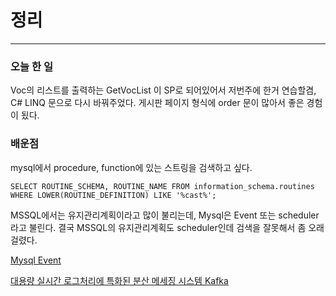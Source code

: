 # 정리
---
### 오늘 한 일
Voc의 리스트를 출력하는 GetVocList 이 SP로 되어있어서 저번주에 한거 연습할겸,
C# LINQ 문으로 다시 바꿔주었다. 게시판 페이지 형식에 order 문이 많아서 좋은 경험이 됬다.

### 배운점
mysql에서 procedure, function에 있는 스트링을 검색하고 싶다.

<pre><code>SELECT ROUTINE_SCHEMA, ROUTINE_NAME FROM information_schema.routines WHERE LOWER(ROUTINE_DEFINITION) LIKE '%cast%';</pre></code>

MSSQL에서는 유지관리계획이라고 많이 불리는데, Mysql은 Event 또는 scheduler라고 불린다. 결국 MSSQL의 유지관리계획도 scheduler인데 검색을 잘못해서 좀 오래걸렸다.

[Mysql Event](http://bizadmin.tistory.com/entry/MySQL-Event-%ED%99%95%EC%9D%B8%ED%95%98%EA%B8%B0)


[대용량 실시간 로그처리에 특화된 분산 메세징 시스템 Kafka](http://epicdevs.com/17)
